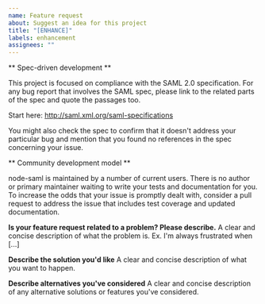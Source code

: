 ```yaml
---
name: Feature request
about: Suggest an idea for this project
title: "[ENHANCE]"
labels: enhancement
assignees: ""
---
```


<!--
Thanks for submitting a bug report or featureq request to help us improve.

If you have a support question about how to use the module, no one is monitoring the issues
to answer those. Consider posting on StackOverflow instead using the "node-saml" tag.
-->

** Spec-driven development **

This project is focused on compliance with the SAML 2.0 specification. For any bug report that
involves the SAML spec, please link to the related parts of the spec and quote the passages too.

Start here: http://saml.xml.org/saml-specifications

You might also check the spec to confirm that it doesn't address your particular bug and mention
that you found no references in the spec concerning your issue.

** Community development model **

node-saml is maintained by a number of current users. There is no author or primary maintainer
waiting to write your tests and documentation for you. To increase the odds that your issue
is promptly dealt with, consider a pull request to address the issue that includes test coverage
and updated documentation.

**Is your feature request related to a problem? Please describe.**
A clear and concise description of what the problem is. Ex. I'm always frustrated when [...]

**Describe the solution you'd like**
A clear and concise description of what you want to happen.

**Describe alternatives you've considered**
A clear and concise description of any alternative solutions or features you've considered.

